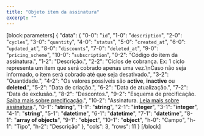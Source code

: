 ```yaml
---
title: "Objeto item da assinatura"
excerpt: ""
---
```

[block:parameters]
{
  "data": {
    "0-0": "`id`",
    "1-0": "`description`",
    "2-0": "`cycles`",
    "3-0": "`quantity`",
    "4-0": "`status`",
    "5-0": "`created_at`",
    "6-0": "`updated_at`",
    "8-0": "`discounts`",
    "7-0": "`deleted_at`",
    "9-0": "`pricing_scheme`",
    "10-0": "`subscription`",
    "0-2": "Código do item da assinatura.",
    "1-2": "Descrição.",
    "2-2": "Ciclos de cobrança. Ex: 1 ciclo representa um item que será cobrado apenas uma vez.\nCaso não seja informado, o item será cobrado até que seja desativado.",
    "3-2": "Quantidade.",
    "4-2": "Os valores possíveis são **active**, **inactive** ou **deleted**.",
    "5-2": "Data de criação.",
    "6-2": "Data de atualização.",
    "7-2": "Data de exclusão.",
    "8-2": "Descontos.",
    "9-2": "Esquema de precificação. [Saiba mais sobre precificação](ref:precificacao).",
    "10-2": "Assinatura. [Leia mais sobre assinatura](ref:objeto-assinatura).",
    "0-1": "**string**",
    "1-1": "**string**",
    "2-1": "**integer**",
    "3-1": "**integer**",
    "4-1": "**string**",
    "5-1": "**datetime**",
    "6-1": "**datetime**",
    "7-1": "**datetime**",
    "8-1": "**array of objects**",
    "9-1": "**object**",
    "10-1": "**object**",
    "h-0": "Campo",
    "h-1": "Tipo",
    "h-2": "Descrição"
  },
  "cols": 3,
  "rows": 11
}
[/block]